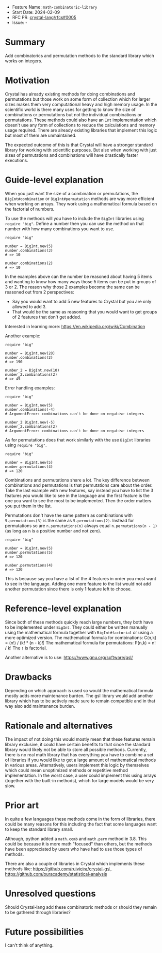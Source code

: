 - Feature Name: `math-combinatoric-library`
- Start Date: 2024-02-09
- RFC PR: [crystal-lang/rfcs#0005](https://github.com/crystal-lang/rfcs/pull/0005)
- Issue: -

# Summary

Add combinatorics and permutation methods to the standard library which works on integers.

# Motivation

Crystal has already existing methods for doing combinations and permutations but those work on some form of collection which for larger sizes makes them very computational heavy and high memory usage.
In the scientific world is there many uses for getting to know the size of combinations or permutations but not the individual combinations or permutations.
These methods could also have an `Int` implementation which doesn't use any form of collections to reduce the calculations and memory usage required.
There are already existing libraries that implement this logic but most of them are unmaintained.

The expected outcome of this is that Crystal will have a stronger standard library for working with scientific purposes.
But also when working with just sizes of permutations and combinations will have drastically faster executions.

# Guide-level explanation

When you just want the size of a combination or permutations, the `BigInt#combination` or `BigInt#permutation` methods are way more efficient when working on arrays.
They work using a mathematical formula based on the factorial of numbers.

To use the methods will you have to include the `BigInt` libraries using `require "big"`.
Define a number then you can use the method on that number with how many combinations you want to use.

```crystal
require "big"

number = BigInt.new(5)
number.combinations(3)
# => 10

number.combinations(2)
# => 10
```

In the examples above can the number be reasoned about having 5 items and wanting to know how many ways those 5 items can be put in groups of 3 or 2.
The reason why those 2 examples become the same can be reasoned out from 2 perspectives:

- Say you would want to add 5 new features to Crystal but you are only allowed to add 3.
- That would be the same as reasoning that you would want to get groups of 2 features that don't get added.

Interested in learning more: https://en.wikipedia.org/wiki/Combination

Another example:

```crystal
require "big"

number = BigInt.new(20)
number.combinations(2)
# => 190

number_2 = BigInt.new(10)
number_2.combinations(2)
# => 45
```

Error handling examples:

```crystal
require "big"

number = BigInt.new(5)
number.combinations(-4)
# ArgumentError: combinations can't be done on negative integers

number_2 BigInt.new(-5)
number_2.combinations(2)
# ArgumentError: combinations can't be done on negative integers
```

As for permutations does that work similarly with the use `BigInt` libraries using `require "big"`.

```Crystal
require "big"

number = BigInt.new(5)
number.permutations(4)
# => 120
```

Combinations and permutations share a lot.
The key difference between combinations and permutations is that permutations care about the order.
Take the last example with new features, say instead you have to list the 3 features you would like to see in the language and the first feature is the one you want to see the most to be implemented.
Then the order matters you put them in the list.

Permutations don't have the same pattern as combinations with `5.permutations(3)` is the same as `5.permutations(2)`.
Instead for permutations so are `n.permutations(n)` always equal `n.permutations(n - 1)` (as long as n is a positive number and not zero).


```crystal
require "big"

number = BigInt.new(5)
number.permutations(5)
# => 120

number.permutations(4)
# => 120
```

This is because say you have a list of the 4 features in order you most want to see in the language.
Adding one more feature to the list would not add another permutation since there is only 1 feature left to choose.

# Reference-level explanation

Since both of these methods quickly reach large numbers, they both have to be implemented under `BigInt`.
They could either be written manually using the mathematical formula together with `BigInt#factorial` or using a more optimized version.
The mathematical formula for combinations: C(n,k) = (n!) / (k! * (n - k)!)
The mathematical formula for permutations: P(n,k) = n! / k!
The `!` is factorial.

Another alternative is to use: https://www.gnu.org/software/gsl/

# Drawbacks

Depending on which approach is used so would the mathematical formula mostly adds more maintenance burden.
The gsl library would add another library which has to be actively made sure to remain compatible and in that way also add maintenance burden.


# Rationale and alternatives

The impact of not doing this would mostly mean that these features remain library exclusive, it could have certain benefits to that since the standard library would likely not be able to store all possible methods.
Currently, there is no real math library that has everything you have to combine a set of libraries if you would like to get a large amount of mathematical methods in various areas.
Alternatively, users implement this logic by themselves which could mean unoptimized methods or repetitive method implementation.
In the worst case, a user could implement this using arrays (together with the built-in methods), which for large models would be very slow.

# Prior art

In quite a few languages these methods come in the form of libraries, there could be many reasons for this including the fact that some languages want to keep the standard library small.

Although, python added a `math.comb` and `math.perm` method in 3.8.
This could be because it is more math "focused" than others, but the methods have been appreciated by users who have had to use those types of methods.

There are also a couple of libraries in Crystal which implements these methods like: https://github.com/ruivieira/crystal-gsl, https://github.com/ouracademy/statistical-analysis 

# Unresolved questions

Should Crystal-lang add these combinatoric methods or should they remain to be gathered through libraries?

# Future possibilities

I can't think of anything.
